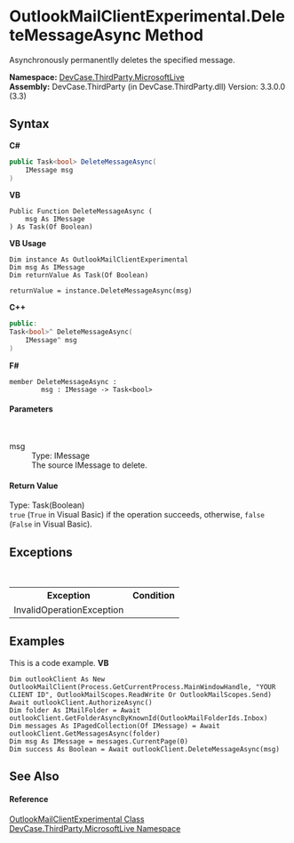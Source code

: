 # OutlookMailClientExperimental.DeleteMessageAsync Method 
 

Asynchronously permanentlly deletes the specified message.

**Namespace:**&nbsp;<a href="N_DevCase_ThirdParty_MicrosoftLive">DevCase.ThirdParty.MicrosoftLive</a><br />**Assembly:**&nbsp;DevCase.ThirdParty (in DevCase.ThirdParty.dll) Version: 3.3.0.0 (3.3)

## Syntax

**C#**<br />
``` C#
public Task<bool> DeleteMessageAsync(
	IMessage msg
)
```

**VB**<br />
``` VB
Public Function DeleteMessageAsync ( 
	msg As IMessage
) As Task(Of Boolean)
```

**VB Usage**<br />
``` VB Usage
Dim instance As OutlookMailClientExperimental
Dim msg As IMessage
Dim returnValue As Task(Of Boolean)

returnValue = instance.DeleteMessageAsync(msg)
```

**C++**<br />
``` C++
public:
Task<bool>^ DeleteMessageAsync(
	IMessage^ msg
)
```

**F#**<br />
``` F#
member DeleteMessageAsync : 
        msg : IMessage -> Task<bool> 

```


#### Parameters
&nbsp;<dl><dt>msg</dt><dd>Type: IMessage<br />The source IMessage to delete.</dd></dl>

#### Return Value
Type: Task(Boolean)<br />`true` (`True` in Visual Basic) if the operation succeeds, otherwise, `false` (`False` in Visual Basic).

## Exceptions
&nbsp;<table><tr><th>Exception</th><th>Condition</th></tr><tr><td>InvalidOperationException</td><td /></tr></table>

## Examples
This is a code example. 
**VB**<br />
``` VB
Dim outlookClient As New OutlookMailClient(Process.GetCurrentProcess.MainWindowHandle, "YOUR CLIENT ID", OutlookMailScopes.ReadWrite Or OutlookMailScopes.Send)
Await outlookClient.AuthorizeAsync()
Dim folder As IMailFolder = Await outlookClient.GetFolderAsyncByKnownId(OutlookMailFolderIds.Inbox)
Dim messages As IPagedCollection(Of IMessage) = Await outlookClient.GetMessagesAsync(folder)
Dim msg As IMessage = messages.CurrentPage(0)
Dim success As Boolean = Await outlookClient.DeleteMessageAsync(msg)
```


## See Also


#### Reference
<a href="T_DevCase_ThirdParty_MicrosoftLive_OutlookMailClientExperimental">OutlookMailClientExperimental Class</a><br /><a href="N_DevCase_ThirdParty_MicrosoftLive">DevCase.ThirdParty.MicrosoftLive Namespace</a><br />